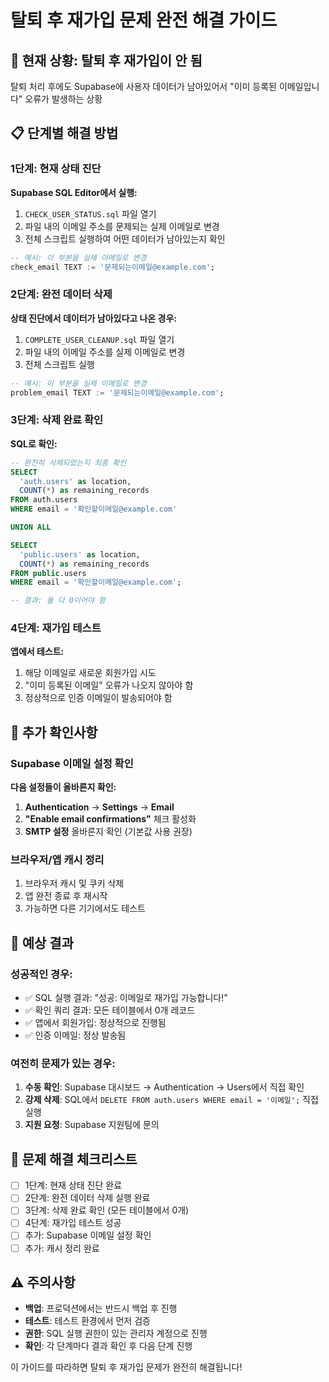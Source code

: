 # 탈퇴 후 재가입 문제 완전 해결 가이드

## 🚨 현재 상황: 탈퇴 후 재가입이 안 됨

탈퇴 처리 후에도 Supabase에 사용자 데이터가 남아있어서 "이미 등록된 이메일입니다" 오류가 발생하는 상황

## 📋 단계별 해결 방법

### 1단계: 현재 상태 진단

**Supabase SQL Editor에서 실행:**
1. `CHECK_USER_STATUS.sql` 파일 열기
2. 파일 내의 이메일 주소를 문제되는 실제 이메일로 변경
3. 전체 스크립트 실행하여 어떤 데이터가 남아있는지 확인

```sql
-- 예시: 이 부분을 실제 이메일로 변경
check_email TEXT := '문제되는이메일@example.com';
```

### 2단계: 완전 데이터 삭제

**상태 진단에서 데이터가 남아있다고 나온 경우:**
1. `COMPLETE_USER_CLEANUP.sql` 파일 열기
2. 파일 내의 이메일 주소를 실제 이메일로 변경
3. 전체 스크립트 실행

```sql
-- 예시: 이 부분을 실제 이메일로 변경
problem_email TEXT := '문제되는이메일@example.com';
```

### 3단계: 삭제 완료 확인

**SQL로 확인:**
```sql
-- 완전히 삭제되었는지 최종 확인
SELECT 
  'auth.users' as location, 
  COUNT(*) as remaining_records 
FROM auth.users 
WHERE email = '확인할이메일@example.com'

UNION ALL

SELECT 
  'public.users' as location, 
  COUNT(*) as remaining_records 
FROM public.users 
WHERE email = '확인할이메일@example.com';

-- 결과: 둘 다 0이어야 함
```

### 4단계: 재가입 테스트

**앱에서 테스트:**
1. 해당 이메일로 새로운 회원가입 시도
2. "이미 등록된 이메일" 오류가 나오지 않아야 함
3. 정상적으로 인증 이메일이 발송되어야 함

## 🔧 추가 확인사항

### Supabase 이메일 설정 확인
**다음 설정들이 올바른지 확인:**
1. **Authentication** → **Settings** → **Email**
2. **"Enable email confirmations"** 체크 활성화
3. **SMTP 설정** 올바른지 확인 (기본값 사용 권장)

### 브라우저/앱 캐시 정리
1. 브라우저 캐시 및 쿠키 삭제
2. 앱 완전 종료 후 재시작
3. 가능하면 다른 기기에서도 테스트

## 🚀 예상 결과

### 성공적인 경우:
- ✅ SQL 실행 결과: "성공: 이메일로 재가입 가능합니다!"
- ✅ 확인 쿼리 결과: 모든 테이블에서 0개 레코드
- ✅ 앱에서 회원가입: 정상적으로 진행됨
- ✅ 인증 이메일: 정상 발송됨

### 여전히 문제가 있는 경우:
1. **수동 확인**: Supabase 대시보드 → Authentication → Users에서 직접 확인
2. **강제 삭제**: SQL에서 `DELETE FROM auth.users WHERE email = '이메일';` 직접 실행
3. **지원 요청**: Supabase 지원팀에 문의

## 📝 문제 해결 체크리스트

- [ ] 1단계: 현재 상태 진단 완료
- [ ] 2단계: 완전 데이터 삭제 실행 완료  
- [ ] 3단계: 삭제 완료 확인 (모든 테이블에서 0개)
- [ ] 4단계: 재가입 테스트 성공
- [ ] 추가: Supabase 이메일 설정 확인
- [ ] 추가: 캐시 정리 완료

## ⚠️ 주의사항

- **백업**: 프로덕션에서는 반드시 백업 후 진행
- **테스트**: 테스트 환경에서 먼저 검증
- **권한**: SQL 실행 권한이 있는 관리자 계정으로 진행
- **확인**: 각 단계마다 결과 확인 후 다음 단계 진행

이 가이드를 따라하면 탈퇴 후 재가입 문제가 완전히 해결됩니다!